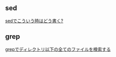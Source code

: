 ## sed

[sedでこういう時はどう書く?](https://qiita.com/hirohiro77/items/7fe2f68781c41777e507)

## grep

[grepでディレクトリ以下の全てのファイルを検索する](https://www.t3a.jp/blog/infrastructure/grep-search-file/)
